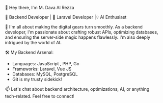 👋 Hey there, I'm M. Dava Al Rezza

🚀 Backend Developer | 🩶 Laravel Developer |💡 AI Enthusiast

🌟 I'm all about making the digital gears turn smoothly. As a backend developer, I'm passionate about crafting robust APIs, optimizing databases, and ensuring the server-side magic happens flawlessly. I'm also deeply intrigued by the world of AI.

🛠️ My Backend Arsenal:
- Languages: JavaScript , PHP, Go
- Frameworks: Laravel, Vue JS
- Databases: MySQL, PostgreSQL
- Git is my trusty sidekick!

📫 Let's chat about backend architecture, optimizations, AI, or anything tech-related. Feel free to connect!
